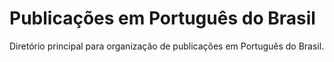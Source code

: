# Publicações em Português do Brasil
Diretório principal para organização de publicações em Português do Brasil.
